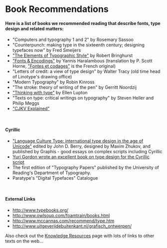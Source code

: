 <h1>Book Recommendations</h1>

<p>
<h4> Here is a list of books we recommended reading that describe fonts, type design and related matters: </h4>
</p>
<ul><li> "Computers and typography 1 and 2" by Rosemary Sassoo
</li><li> "Counterpunch: making type in the sixteenth century; designing typefaces now" by Fred Smeijers
</li><li> <a title="http://en.wikipedia.org/wiki/The_Elements_of_Typographic_Style" class="external text" href="http://en.wikipedia.org/wiki/The_Elements_of_Typographic_Style">"The Elements of Typographic Style"</a> by Robert Bringhurst
</li><li> <a title="http://www.oreilly.com/catalog/9780596102425/" class="external text" href="http://www.oreilly.com/catalog/9780596102425/">"Fonts & Encodings"</a> by Yannis Haralambous (translation by P. Scott Horne, <a title="http://www.oreilly.fr/catalogue/284177273X" class="external text" href="http://www.oreilly.fr/catalogue/284177273X">"Fontes et codages"</a> is the French original)
</li><li> "Letters of credit: a view of type design" by Walter Tracy (old time head of Linotype's drawing office)
</li><li> "Modern Typography" by Robin Kinross
</li><li> "The stroke: theory of writing of the pen" by Gerritt Noordzij 
</li><li> <a title="http://www.papress.com/thinkingwithtype/" class="external text" href="http://www.papress.com/thinkingwithtype/">"Thinking with type"</a> by Ellen Lupton
</li><li> "Texts on type: critical writings on typography" by Steven Heller and Philip Meggs
</li><li> <a title="http://www.oreilly.com/catalog/cjkvinfo/" class="external text" href="http://www.oreilly.com/catalog/cjkvinfo/">"CJKV Explained"</a>
</li></ul>
<p><br>
</p>
<h4> Cyrillic </h4>
<ul><li> <a title="http://www.atypi.org/05_About_us/70_publications/50_LCT/" class="external text" href="http://www.atypi.org/05_About_us/70_publications/50_LCT/">"Language Culture Type: international type design in the age of Unicode"</a> edited by John D. Berry, designed by Maxim Zhukov, and published by Graphis - good essays on complex scripts including Cyrillic
</li><li> <a title="http://www.artlebedev.com/everything/izdal/kniga_pro_bykvy/" class="external text" href="http://www.artlebedev.com/everything/izdal/kniga_pro_bykvy/">Yuri Gordon wrote an excellent book on type design for the Cyrillic script</a>
</li><li> The first edition of "Typography Papers" published by the University of Reading's Department of Typography.
</li><li> Paratype's "Digital Typefaces" Catalogue
</li></ul>
<p><br>
</p>
<h4> External Links </h4>
<ul><li> <a title="http://www.typebooks.org/" class="external free" href="http://www.typebooks.org/">http://www.typebooks.org/</a>
</li><li> <a title="http://www.owlsoup.com/foamtrain/books.html" class="external free" href="http://www.owlsoup.com/foamtrain/books.html">http://www.owlsoup.com/foamtrain/books.html</a>
</li><li> <a title="http://www.mccannas.com/recommend/type.htm" class="external free" href="http://www.mccannas.com/recommend/type.htm">http://www.mccannas.com/recommend/type.htm</a>
</li><li> <a title="http://www.uitgeverijdebuitenkant.nl/grafisch_ontwerpen/" class="external free" href="http://www.uitgeverijdebuitenkant.nl/grafisch_ontwerpen/">http://www.uitgeverijdebuitenkant.nl/grafisch_ontwerpen/</a>
</li></ul>
<p>Also check out the <a title="Knowledge Resources" href="/wiki/Knowledge_Resources">Knowledge Resources</a> page with lots of links to other texts on the web...
</p>
